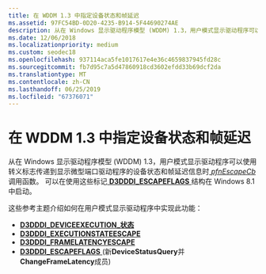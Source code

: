 ```yaml
---
title: 在 WDDM 1.3 中指定设备状态和帧延迟
ms.assetid: 97FC54BD-0D20-4235-B914-5F44690274AE
description: 从在 Windows 显示驱动程序模型 (WDDM) 1.3，用户模式显示驱动程序可以使用转义标志将传递给显示微型端口驱动程序的设备状态和帧延迟信息。
ms.date: 12/06/2018
ms.localizationpriority: medium
ms.custom: seodec18
ms.openlocfilehash: 937114aca5fe1017617e4e36c4659837945fd28c
ms.sourcegitcommit: fb7d95c7a5d47860918cd3602efdd33b69dcf2da
ms.translationtype: MT
ms.contentlocale: zh-CN
ms.lasthandoff: 06/25/2019
ms.locfileid: "67376071"
---
```

# <a name="specifying-device-state-and-frame-latency-in-wddm-13"></a>在 WDDM 1.3 中指定设备状态和帧延迟


从在 Windows 显示驱动程序模型 (WDDM) 1.3，用户模式显示驱动程序可以使用转义标志传递到显示微型端口驱动程序的设备状态和帧延迟信息时[ *pfnEscapeCb* ](https://docs.microsoft.com/windows-hardware/drivers/ddi/content/d3dumddi/nc-d3dumddi-pfnd3dddi_escapecb)调用函数。 可以在使用这些标记[ **D3DDDI\_ESCAPEFLAGS** ](https://docs.microsoft.com/windows-hardware/drivers/ddi/content/d3dukmdt/ns-d3dukmdt-_d3dddi_escapeflags)结构在 Windows 8.1 中启动。

这些参考主题介绍如何在用户模式显示驱动程序中实现此功能：

-   [**D3DDDI\_DEVICEEXECUTION\_状态**](https://docs.microsoft.com/windows-hardware/drivers/ddi/content/d3dumddi/ne-d3dumddi-_d3dddi_deviceexecution_state)
-   [**D3DDDI\_EXECUTIONSTATEESCAPE**](https://docs.microsoft.com/windows-hardware/drivers/ddi/content/d3dumddi/ns-d3dumddi-_d3dddi_executionstateescape)
-   [**D3DDDI\_FRAMELATENCYESCAPE**](https://docs.microsoft.com/windows-hardware/drivers/ddi/content/d3dumddi/ns-d3dumddi-_d3dddi_framelatencyescape)
-   [**D3DDDI\_ESCAPEFLAGS** ](https://docs.microsoft.com/windows-hardware/drivers/ddi/content/d3dukmdt/ns-d3dukmdt-_d3dddi_escapeflags) (新**DeviceStatusQuery**并**ChangeFrameLatency**成员)

 

 





